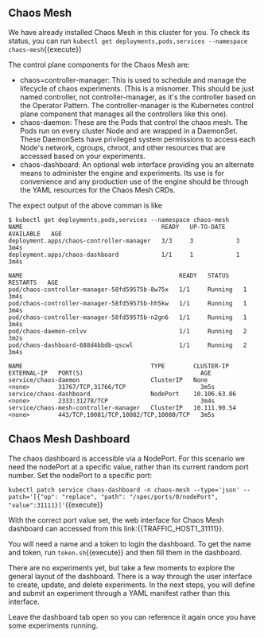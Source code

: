 ## Chaos Mesh

We have already installed Chaos Mesh in this cluster for you.
To check its status, you can run 
`kubectl get deployments,pods,services --namespace chaos-mesh`{{execute}}

The control plane components for the Chaos Mesh are:

- chaos=controller-manager: This is used to schedule and manage the lifecycle of chaos experiments. (This is a misnomer. This should be just named controller, not controller-manager, as it's the controller based on the Operator Pattern. The controller-manager is the Kubernetes control plane component that manages all the controllers like this one).
- chaos-daemon: These are the Pods that control the chaos mesh. The Pods run on every cluster Node and are wrapped in a DaemonSet. These DaemonSets have privileged system permissions to access each Node's network, cgroups, chroot, and other resources that are accessed based on your experiments.
- chaos-dashboard: An optional web interface providing you an alternate means to administer the engine and experiments. Its use is for convenience and any production use of the engine should be through the YAML resources for the Chaos Mesh CRDs.

The expect output of the above comman is like
```
$ kubectl get deployments,pods,services --namespace chaos-mesh
NAME                                       READY   UP-TO-DATE   AVAILABLE   AGE
deployment.apps/chaos-controller-manager   3/3     3            3           3m4s
deployment.apps/chaos-dashboard            1/1     1            1           3m4s

NAME                                            READY   STATUS    RESTARTS   AGE
pod/chaos-controller-manager-58fd59575b-8w75x   1/1     Running   1          3m4s
pod/chaos-controller-manager-58fd59575b-hh5kw   1/1     Running   1          3m4s
pod/chaos-controller-manager-58fd59575b-n2gn6   1/1     Running   1          3m4s
pod/chaos-daemon-cnlvv                          1/1     Running   2          3m2s
pod/chaos-dashboard-688d4bbdb-qscwl             1/1     Running   2          3m4s

NAME                                    TYPE        CLUSTER-IP     EXTERNAL-IP   PORT(S)                                 AGE
service/chaos-daemon                    ClusterIP   None           <none>        31767/TCP,31766/TCP                     3m5s
service/chaos-dashboard                 NodePort    10.106.63.86   <none>        2333:31278/TCP                          3m4s
service/chaos-mesh-controller-manager   ClusterIP   10.111.90.54   <none>        443/TCP,10081/TCP,10082/TCP,10080/TCP   3m5s
```

## Chaos Mesh Dashboard
The chaos dashboard is accessible via a NodePort. For this scenario we need the nodePort at a specific value, rather than its current random port number. Set the nodePort to a specific port:

`kubectl patch service chaos-dashboard -n chaos-mesh --type='json' --patch='[{"op": "replace", "path": "/spec/ports/0/nodePort", "value":31111}]'`{{execute}}

With the correct port value set, the web interface for Chaos Mesh dashboard can accessed from this link:{{TRAFFIC_HOST1_31111}}.

You will need a name and a token to login the dashboard. To get the name and token, run `token.sh`{{execute}} and then fill them in the dashboard.

There are no experiments yet, but take a few moments to explore the general layout of the dashboard. There is a way through the user interface to create, update, and delete experiments. In the next steps, you will define and submit an experiment through a YAML manifest rather than this interface.

Leave the dashboard tab open so you can reference it again once you have some experiments running.